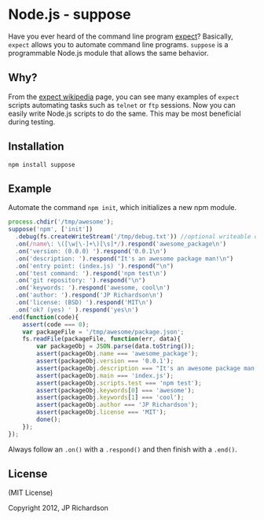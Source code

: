 Node.js - suppose
=================

Have you ever heard of the command line program [expect][1]? Basically, `expect` allows you to automate command line programs. `suppose` is a programmable Node.js module that allows the same behavior.



Why?
----

From the [expect wikipedia][1] page, you can see many examples of `expect` scripts automating tasks such as `telnet` or `ftp` sessions. Now you can easily write Node.js scripts to do the same. This may be most beneficial during testing.



Installation
------------

    npm install suppose



Example
------

Automate the command `npm init`, which initializes a new npm module.

```javascript
process.chdir('/tmp/awesome');
suppose('npm', ['init'])
  .debug(fs.createWriteStream('/tmp/debug.txt')) //optional writeable output stream
  .on(/name\: \([\w|\-]+\)[\s]*/).respond('awesome_package\n')
  .on('version: (0.0.0) ').respond('0.0.1\n')
  .on('description: ').respond("It's an awesome package man!\n")
  .on('entry point: (index.js) ').respond("\n")
  .on('test command: ').respond('npm test\n')
  .on('git repository: ').respond("\n")
  .on('keywords: ').respond('awesome, cool\n')
  .on('author: ').respond('JP Richardson\n')
  .on('license: (BSD) ').respond('MIT\n')
  .on('ok? (yes) ' ).respond('yes\n')
.end(function(code){
    assert(code === 0);
    var packageFile = '/tmp/awesome/package.json';
    fs.readFile(packageFile, function(err, data){
        var packageObj = JSON.parse(data.toString());
        assert(packageObj.name === 'awesome_package');
        assert(packageObj.version === '0.0.1');
        assert(packageObj.description === "It's an awesome package man!");
        assert(packageObj.main === 'index.js');
        assert(packageObj.scripts.test === 'npm test');
        assert(packageObj.keywords[0] === 'awesome');
        assert(packageObj.keywords[1] === 'cool');
        assert(packageObj.author === 'JP Richardson');
        assert(packageObj.license === 'MIT');
        done();
    });
});
```

Always follow an `.on()` with a `.respond()` and then finish with a `.end()`.


License
-------

(MIT License)

Copyright 2012, JP Richardson



[1]: http://en.wikipedia.org/wiki/Expect